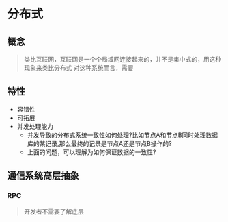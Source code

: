 # 分布式

## 概念
> 类比互联网，互联网是一个个局域网连接起来的，并不是集中式的，用这种现象来类比分布式
> 对这种系统而言，需要

## 特性
- 容错性
- 可拓展
- 并发处理能力
    - 并发导致的分布式系统一致性如何处理?比如节点A和节点B同时处理数据库的某记录,那么最终的记录是节点A还是节点B操作的?
    - 上面的问题，可以理解为如何保证数据的一致性? 

## 通信系统高层抽象

### RPC
> 开发者不需要了解底层